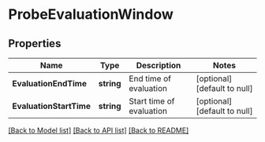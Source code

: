 # ProbeEvaluationWindow

## Properties
Name | Type | Description | Notes
------------ | ------------- | ------------- | -------------
**EvaluationEndTime** | **string** | End time of evaluation | [optional] [default to null]
**EvaluationStartTime** | **string** | Start time of evaluation | [optional] [default to null]

[[Back to Model list]](../README.md#documentation-for-models) [[Back to API list]](../README.md#documentation-for-api-endpoints) [[Back to README]](../README.md)

